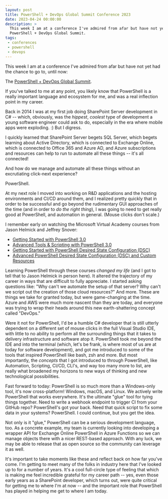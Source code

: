 ```yaml
---
layout: post
title: PowerShell + DevOps Global Summit Conference 2023
date: 2023-04-24 00:00:00
description: >
  This week I am at a conference I've admired from afar but have not yet had the chance to go to, until now: the
  PowerShell + DevOps Global Summit.
tags:
 - conferences
 - powershell
 - devops
---
```


This week I am at a conference I've admired from afar but have not yet had the chance to go to, until now:

The [PowerShell + DevOps Global Summit](https://powershellsummit.org/).

If you've talked to me at any point, you likely know that PowerShell is a really important language and ecosystem for
me, and was a real inflection point in my career.

Back in 2014 I was at my first job doing SharePoint Server development in C# -- which, obviously, was the _hippest_,
_coolest_ type of development a young software engineer could ask to do, especially in the era where mobile apps were
exploding. :) But I digress.

I quickly learned that SharePoint Server begets SQL Server, which begets learning about Active Directory, which is
connected to Exchange Online, which is connected to Office 365 and Azure AD, and Azure subscriptions and resources can
help to run to automate all these things -- it's all connected!

And how do we manage and automate all these things without an excrutiating click-next experience?

PowerShell.

At my next role I moved into working on R&D applications and the hosting environments and CI/CD around them, and I
realized pretty quickly that in order to be successful and go beyond the rudimentary GUI approaches of the time (and in
order to _do the right thing_), I was going to need to get really good at PowerShell, and automation in general. (Mouse
clicks don't scale.)

I remember early on watching the Microsoft Virtual Academy courses from Jason Helmick and Jeffrey Snover:

* [Getting Started with PowerShell 3.0](https://learn.microsoft.com/en-us/shows/getstartedpowershell3/)
* [Advanced Tools & Scripting with PowerShell 3.0](https://learn.microsoft.com/en-us/shows/advpowershell3/)
* [Getting Started with PowerShell Desired State Configuration (DSC)](https://learn.microsoft.com/en-us/shows/getting-started-with-powershell-dsc/)
* [Advanced PowerShell Desired State Configuration (DSC) and Custom Resources](https://learn.microsoft.com/en-us/shows/advanced-powershell-dsc-and-custom-resources/)

Learning PowerShell through these courses _changed my life_ (and I got to tell that to Jason Helmick in person here).
It altered the trajectory of my career in ways that are difficult to fully appreciate. I started asking questions like:
"Why can't we automate the setup of that server? Why can't we script out the creation of those cloud resources?" And
more. These are things we take for granted today, but were game-changing at the time. Azure and AWS were much more
nascent than they are today, and everyone was trying to wrap their heads around this new earth-shattering concept
called "DevOps."

Were it not for PowerShell, I'd be a humble C# developer that is still utterly dependent on a different set of mouse
clicks in the full Visual Studio IDE, with little to no ability to perform all the surrounding things that it takes to
delivery infrastructure and software atop it. PowerShell took me beyond the IDE and into the terminal (which, let's be
frank, is where most of us are at today for software development), and got me introduced to some of the tools that
inspired PowerShell like bash, zsh and more. But most importantly, the _concepts_ that I got introduced to through
PowerShell, like Automation, Scripting, CI/CD, CLI's, and way too many more to list, are really what broadened my
horizons to new ways of thinking and new technological possibilities.

Fast forward to today: PowerShell is so much more than a Windows-only tool, it's now cross-platform! Windows, macOS, and
Linux. We actively write PowerShell that works everywhere. It's the ultimate "glue" tool for tying things together. Need
to write a webhook endpoint to trigger CI from your GitHub repo? PowerShell's got your back. Need that quick script to
fix some data in your systems? PowerShell. I could continue, but you get the idea.

Not only is it "glue," PowerShell can be a serious development language, too. As a concrete example, my team is
currently looking into developing a wrapper API for Exchange Online PowerShell in Azure Functions so we can manage
objects there with a nicer REST-based approach. With any luck, we may be able to release that as open source so the
community can leverage it as well.

It's important to take moments like these and reflect back on how far you've come. I'm getting to meet many of the folks
in industry here that I've looked up to for a number of years. It's a cool full-circle type of feeling that which is
making me feel incredible grateful for my career path -- yes, even those early years as a SharePoint developer, which
turns out, were quite critical for getting me to where I'm at now -- and the important role that PowerShell has played
in helping me get to where I am today.
